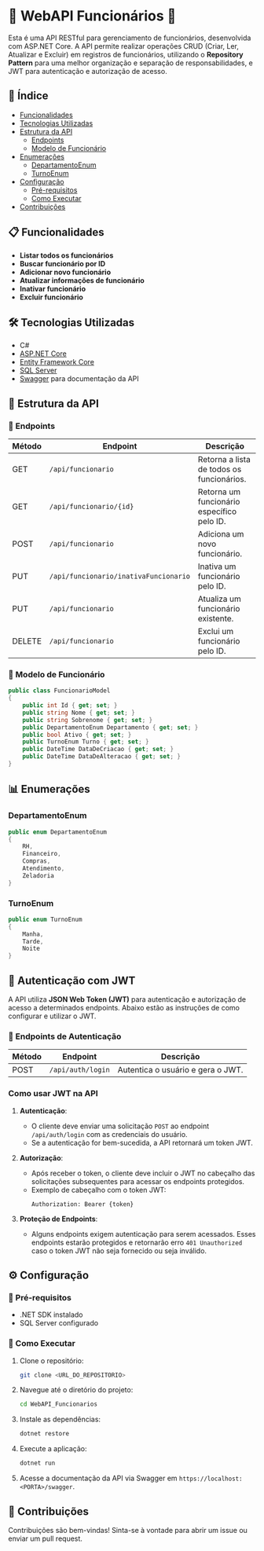 # 🚀 WebAPI Funcionários 🚀

Esta é uma API RESTful para gerenciamento de funcionários, desenvolvida com ASP.NET Core. A API permite realizar operações CRUD (Criar, Ler, Atualizar e Excluir) em registros de funcionários, utilizando o **Repository Pattern** para uma melhor organização e separação de responsabilidades, e JWT para autenticação e autorização de acesso.

## 📑 Índice
- [Funcionalidades](#-funcionalidades)
- [Tecnologias Utilizadas](#-tecnologias-utilizadas)
- [Estrutura da API](#-estrutura-da-api)
  - [Endpoints](#-endpoints)
  - [Modelo de Funcionário](#-modelo-de-funcionário)
- [Enumerações](#-enumerações)
  - [DepartamentoEnum](#departamentoenum)
  - [TurnoEnum](#turnoenum)
- [Configuração](#-configuração)
  - [Pré-requisitos](#-pré-requisitos)
  - [Como Executar](#-como-executar)
- [Contribuições](#-contribuições)
  
## 📋 Funcionalidades

- **Listar todos os funcionários**
- **Buscar funcionário por ID**
- **Adicionar novo funcionário**
- **Atualizar informações de funcionário**
- **Inativar funcionário**
- **Excluir funcionário**

## 🛠️ Tecnologias Utilizadas

- C#
- [ASP.NET Core](https://dotnet.microsoft.com/apps/aspnet)
- [Entity Framework Core](https://docs.microsoft.com/ef/core/)
- [SQL Server](https://www.microsoft.com/sql-server)
- [Swagger](https://swagger.io/tools/swagger-ui/) para documentação da API

## 📂 Estrutura da API


### 🔗 Endpoints

| Método | Endpoint                             | Descrição                                     |
|--------|--------------------------------------|-----------------------------------------------|
| GET    | `/api/funcionario`                  | Retorna a lista de todos os funcionários.    |
| GET    | `/api/funcionario/{id}`             | Retorna um funcionário específico pelo ID.    |
| POST   | `/api/funcionario`                  | Adiciona um novo funcionário.                 |
| PUT    | `/api/funcionario/inativaFuncionario` | Inativa um funcionário pelo ID.               |
| PUT    | `/api/funcionario`                  | Atualiza um funcionário existente.            |
| DELETE | `/api/funcionario`                  | Exclui um funcionário pelo ID.                |

### 👤 Modelo de Funcionário

```csharp
public class FuncionarioModel
{
    public int Id { get; set; }
    public string Nome { get; set; }
    public string Sobrenome { get; set; }
    public DepartamentoEnum Departamento { get; set; }
    public bool Ativo { get; set; }
    public TurnoEnum Turno { get; set; }
    public DateTime DataDeCriacao { get; set; }
    public DateTime DataDeAlteracao { get; set; }
}
```
## 📊 Enumerações

### DepartamentoEnum
```csharp
public enum DepartamentoEnum
{
    RH,
    Financeiro,
    Compras,
    Atendimento,
    Zeladoria
}
```

### TurnoEnum
```csharp
public enum TurnoEnum
{
    Manha,
    Tarde,
    Noite
}
```

## 🔐 Autenticação com JWT

A API utiliza **JSON Web Token (JWT)** para autenticação e autorização de acesso a determinados endpoints. Abaixo estão as instruções de como configurar e utilizar o JWT.

### 🚪 Endpoints de Autenticação

| Método | Endpoint         | Descrição                        |
|--------|------------------|----------------------------------|
| POST   | `/api/auth/login`| Autentica o usuário e gera o JWT.|

### Como usar JWT na API

1. **Autenticação**:
   - O cliente deve enviar uma solicitação `POST` ao endpoint `/api/auth/login` com as credenciais do usuário.
   - Se a autenticação for bem-sucedida, a API retornará um token JWT.

2. **Autorização**:
   - Após receber o token, o cliente deve incluir o JWT no cabeçalho das solicitações subsequentes para acessar os endpoints protegidos.
   - Exemplo de cabeçalho com o token JWT:
     ```http
     Authorization: Bearer {token}
     ```

3. **Proteção de Endpoints**:
   - Alguns endpoints exigem autenticação para serem acessados. Esses endpoints estarão protegidos e retornarão erro `401 Unauthorized` caso o token JWT não seja fornecido ou seja inválido.


## ⚙️ Configuração

### 🔧 Pré-requisitos
- .NET SDK instalado
- SQL Server configurado

### 🚀 Como Executar
1. Clone o repositório:

    ```bash
    git clone <URL_DO_REPOSITORIO>
    ```

2. Navegue até o diretório do projeto:

    ```bash
    cd WebAPI_Funcionarios
    ```

3. Instale as dependências:

    ```bash
    dotnet restore
    ```

4. Execute a aplicação:

    ```bash
    dotnet run
    ```

5. Acesse a documentação da API via Swagger em `https://localhost:<PORTA>/swagger`.

## 🤝 Contribuições
Contribuições são bem-vindas! Sinta-se à vontade para abrir um issue ou enviar um pull request.
